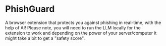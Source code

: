 # PhishGuard
A browser extension that protects you against phishing in real-time, with the help of AI!
Please note, you will need to run the LLM locally for the extension to work and depending on the power of your server/computer it might take a bit to get a "safety score".
